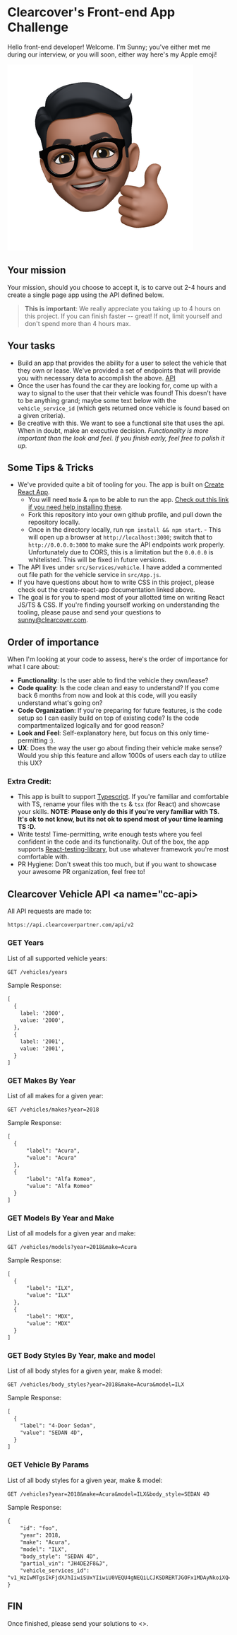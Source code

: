 # Clearcover's Front-end App Challenge

Hello front-end developer! Welcome. I'm Sunny; you've either met me during our interview, or you will soon, either way here's my Apple emoji!

![Alt text](/memoji.png?raw=true 'Me')

## Your mission

Your mission, should you choose to accept it, is to carve out 2-4 hours and create a single page app using the API defined below.

> **This is important**: We really appreciate you taking up to 4 hours on this project. If you can finish faster -- great! If not, limit yourself and don't spend more than 4 hours max.

## Your tasks

- Build an app that provides the ability for a user to select the vehicle that they own or lease. We've provided a set of endpoints that will provide you with necessary data to accomplish the above. [API](#cc-api)
- Once the user has found the car they are looking for, come up with a way to signal to the user that their vehicle was found! This doesn't have to be anything grand; maybe some text below with the `vehicle_service_id` (which gets returned once vehicle is found based on a given criteria).
- Be creative with this. We want to see a functional site that uses the api. When in doubt, make an executive decision.
  _Functionality is more important than the look and feel. If you finish early, feel free to polish it up._

## Some Tips & Tricks

- We've provided quite a bit of tooling for you. The app is built on [Create React App](https://create-react-app.dev/).
  - You will need `Node` & `npm` to be able to run the app. [Check out this link if you need help installing these](https://treehouse.github.io/installation-guides/mac/node-mac.html).
  - Fork this repository into your own github profile, and pull down the repository locally.
  - Once in the directory locally, run `npm install && npm start`. - This will open up a browser at `http://localhost:3000`; switch that to `http://0.0.0.0:3000` to make sure the API endpoints work properly. Unfortunately due to CORS, this is a limitation but the `0.0.0.0` is whitelisted. This will be fixed in future versions.
- The API lives under `src/Services/vehicle`. I have added a commented out file path for the vehicle service in `src/App.js`.
- If you have questions about how to write CSS in this project, please check out the create-react-app documentation linked above.
- The goal is for you to spend most of your allotted time on writing React JS/TS & CSS. If you're finding yourself working on understanding the tooling, please pause and send your questions to sunny@clearcover.com.

## Order of importance

When I'm looking at your code to assess, here's the order of importance for what I care about:

- **Functionality**: Is the user able to find the vehicle they own/lease?
- **Code quality**: Is the code clean and easy to understand? If you come back 6 months from now and look at this code, will you easily understand what's going on?
- **Code Organization**: If you're preparing for future features, is the code setup so I can easily build on top of existing code? Is the code compartmentalized logically and for good reason?
- **Look and Feel**: Self-explanatory here, but focus on this only time-permitting :).
- **UX**: Does the way the user go about finding their vehicle make sense? Would you ship this feature and allow 1000s of users each day to utilize this UX?

### Extra Credit:

- This app is built to support [Typescript](https://www.typescriptlang.org/). If you're familiar and comfortable with TS, rename your files with the `ts` & `tsx` (for React) and showcase your skills. **NOTE: Please only do this if you're very familiar with TS. It's ok to not know, but its not ok to spend most of your time learning TS :D.**
- Write tests! Time-permitting, write enough tests where you feel confident in the code and its functionality. Out of the box, the app supports [React-testing-library](https://github.com/testing-library/react-testing-library), but use whatever framework you're most comfortable with.
- PR Hygiene: Don't sweat this too much, but if you want to showcase your awesome PR organization, feel free to!

## Clearcover Vehicle API <a name="cc-api></a>

All API requests are made to:

```
https://api.clearcoverpartner.com/api/v2
```

### GET Years

List of all supported vehicle years:

```
GET /vehicles/years
```

Sample Response:

```
[
  {
    label: '2000',
    value: '2000',
  },
  {
    label: '2001',
    value: '2001',
  }
]
```

### GET Makes By Year

List of all makes for a given year:

```
GET /vehicles/makes?year=2018
```

Sample Response:

```
[
  {
      "label": "Acura",
      "value": "Acura"
  },
  {
      "label": "Alfa Romeo",
      "value": "Alfa Romeo"
  }
]
```

### GET Models By Year and Make

List of all models for a given year and make:

```
GET /vehicles/models?year=2018&make=Acura
```

Sample Response:

```
[
  {
      "label": "ILX",
      "value": "ILX"
  },
  {
      "label": "MDX",
      "value": "MDX"
  }
]
```

### GET Body Styles By Year, make and model

List of all body styles for a given year, make & model:

```
GET /vehicles/body_styles?year=2018&make=Acura&model=ILX
```

Sample Response:

```
[
  {
    "label": "4-Door Sedan",
    "value": "SEDAN 4D",
  }
]
```

### GET Vehicle By Params

List of all body styles for a given year, make & model:

```
GET /vehicles?year=2018&make=Acura&model=ILX&body_style=SEDAN 4D
```

Sample Response:

```
{
    "id": "foo",
    "year": 2018,
    "make": "Acura",
    "model": "ILX",
    "body_style": "SEDAN 4D",
    "partial_vin": "JH4DE2F8&J",
    "vehicle_services_id": "v1_WzIwMTgsIkFjdXJhIiwiSUxYIiwiU0VEQU4gNEQiLCJKSDRERTJGOFx1MDAyNkoiXQ=="
}
```

## FIN

Once finished, please send your solutions to <>.
